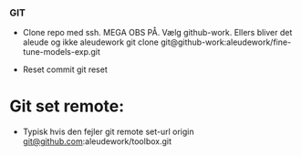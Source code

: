 ### GIT ###

- Clone repo med ssh. MEGA OBS PÅ. Vælg github-work. Ellers bliver det aleude og ikke aleudework
git clone git@github-work:aleudework/fine-tune-models-exp.git 

- Reset commit
git reset


# Git set remote:
- Typisk hvis den fejler
git remote set-url origin git@github.com:aleudework/toolbox.git